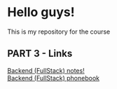<h1>Hello guys!</h1>

<p>This is my repository for the course</p>

<h2>PART 3 - Links</h2>
<a href="https://notesexpress.onrender.com/">Backend (FullStack) notes!</a> </br>
<a href="https://phonebook-fmaf.onrender.com">Backend (FullStack) phonebook</a>
